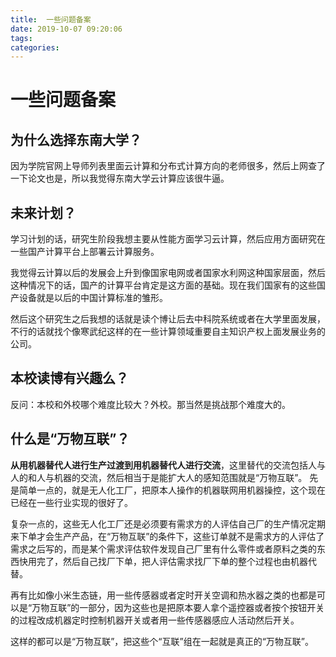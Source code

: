 ```yaml
---
title:  一些问题备案
date: 2019-10-07 09:20:06
tags: 
categories: 
---
```

# 一些问题备案

## 为什么选择东南大学？

因为学院官网上导师列表里面云计算和分布式计算方向的老师很多，然后上网查了一下论文也是，所以我觉得东南大学云计算应该很牛逼。

## 未来计划？

学习计划的话，研究生阶段我想主要从性能方面学习云计算，然后应用方面研究在一些国产计算平台上部署云计算服务。

我觉得云计算以后的发展会上升到像国家电网或者国家水利网这种国家层面，然后这种情况下的话，国产的计算平台肯定是这方面的基础。现在我们国家有的这些国产设备就是以后的中国计算标准的雏形。

然后这个研究生之后我想的话就是读个博让后去中科院系统或者在大学里面发展，不行的话就找个像寒武纪这样的在一些计算领域重要自主知识产权上面发展业务的公司。

## 本校读博有兴趣么？

反问：本校和外校哪个难度比较大？外校。那当然是挑战那个难度大的。

## 什么是“万物互联”？

**从用机器替代人进行生产过渡到用机器替代人进行交流**，这里替代的交流包括人与人的和人与机器的交流，然后相当于是能扩大人的感知范围就是“万物互联”。
先是简单一点的，就是无人化工厂，把原本人操作的机器联网用机器操控，这个现在已经在一些行业实现的很好了。

复杂一点的，这些无人化工厂还是必须要有需求方的人评估自己厂的生产情况定期来下单才会生产产品，在“万物互联”的条件下，这些订单就不是需求方的人评估了需求之后写的，而是某个需求评估软件发现自己厂里有什么零件或者原料之类的东西快用完了，然后自己找厂下单，把人评估需求找厂下单的整个过程也由机器代替。

再有比如像小米生态链，用一些传感器或者定时开关空调和热水器之类的也都是可以是“万物互联”的一部分，因为这些也是把原本要人拿个遥控器或者按个按钮开关的过程改成机器定时控制机器开关或者用一些传感器感应人活动然后开关。

这样的都可以是“万物互联”，把这些个“互联”组在一起就是真正的“万物互联”。
